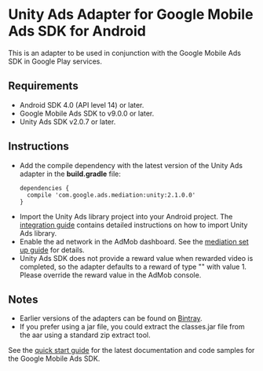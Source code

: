# Unity Ads Adapter for Google Mobile Ads SDK for Android

This is an adapter to be used in conjunction with the Google Mobile Ads
SDK in Google Play services.

## Requirements
- Android SDK 4.0 (API level 14) or later.
- Google Mobile Ads SDK to v9.0.0 or later.
- Unity Ads SDK v2.0.7 or later.

## Instructions
- Add the compile dependency with the latest version of the Unity Ads adapter in
  the **build.gradle** file:
  <pre><code>dependencies {
    compile 'com.google.ads.mediation:unity:2.1.0.0'
  }</code></pre>
- Import the Unity Ads library project into your Android project. The
  [integration guide](http://unityads.unity3d.com/help/monetization/integration-guide-android)
  contains detailed instructions on how to import Unity Ads library.
- Enable the ad network in the AdMob dashboard. See the
  [mediation set up guide](https://support.google.com/admob/answer/3124703?hl=en&ref_topic=3063091)
  for details.
- Unity Ads SDK does not provide a reward value when rewarded video is
  completed, so the adapter defaults to a reward of type "" with value 1. Please
  override the reward value in the AdMob console.

## Notes
- Earlier versions of the adapters can be found on
  [Bintray](https://bintray.com/google/mobile-ads-adapters-android/com.google.ads.mediation.unity/).
- If you prefer using a jar file, you could extract the classes.jar file from
  the aar using a standard zip extract tool.

See the [quick start guide](https://firebase.google.com/docs/admob/android/quick-start)
for the latest documentation and code samples for the Google Mobile Ads SDK.
